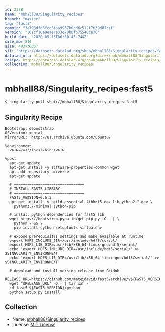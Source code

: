 ```yaml
---
id: 2328
name: "mbhall88/Singularity_recipes"
branch: "master"
tag: "fast5"
commit: "3e798dfd6fcd56aa9957b0cd6c512f7039d87cef"
version: "161cf10a9eaeca33e78b6fb75548ce70"
build_date: "2020-05-15T06:50:45.744Z"
size_mb: 844
size: 403726367
sif: "https://datasets.datalad.org/shub/mbhall88/Singularity_recipes/fast5/2020-05-15-3e798dfd-161cf10a/161cf10a9eaeca33e78b6fb75548ce70.simg"
datalad_url: https://datasets.datalad.org?dir=/shub/mbhall88/Singularity_recipes/fast5/2020-05-15-3e798dfd-161cf10a/
recipe: https://datasets.datalad.org/shub/mbhall88/Singularity_recipes/fast5/2020-05-15-3e798dfd-161cf10a/Singularity
collection: mbhall88/Singularity_recipes
---
```


# mbhall88/Singularity_recipes:fast5

```bash
$ singularity pull shub://mbhall88/Singularity_recipes:fast5
```

## Singularity Recipe

```singularity
Bootstrap: debootstrap
OSVersion: xenial
MirrorURL:  http://us.archive.ubuntu.com/ubuntu/

%environment
  PATH=/usr/local/bin:$PATH

%post
  apt-get update
  apt-get install -y software-properties-common wget
  apt-add-repository universe
  apt-get update

  # ================================
  # INSTALL FAST5 LIBRARY
  # ================================
  FAST5_VERSION=0.6.5
  apt-get install -y build-essential libhdf5-dev libpython2.7-dev \
    python2.7-minimal python-pip

  # install python dependencies for fast5 lib
  wget https://bootstrap.pypa.io/get-pip.py -O - | \
    python - && \
    pip install cython setuptools virtualenv

  # expose prerequisites settings and make available at runtime
  export HDF5_INCLUDE_DIR=/usr/include/hdf5/serial/
  export HDF5_LIB_DIR=/usr/lib/x86_64-linux-gnu/hdf5/serial/
  echo 'export HDF5_INCLUDE_DIR=/usr/include/hdf5/serial/' >> $SINGULARITY_ENVIRONMENT
  echo 'export HDF5_LIB_DIR=/usr/lib/x86_64-linux-gnu/hdf5/serial/' >> $SINGULARITY_ENVIRONMENT

  # download and install version release from GitHub
  RELEASE_URL=https://github.com/mateidavid/fast5/archive/v${FAST5_VERSION}.tar.gz
  wget "$RELEASE_URL" -O - | tar xzf -
  cd fast5-${FAST5_VERSION}/python
  python setup.py install
```

## Collection

 - Name: [mbhall88/Singularity_recipes](https://github.com/mbhall88/Singularity_recipes)
 - License: [MIT License](https://api.github.com/licenses/mit)

